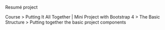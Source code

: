 Resumé project

Course >
  Putting It All Together | Mini Project with Bootstrap 4 >
    The Basic Structure >
      Putting together the basic project components
